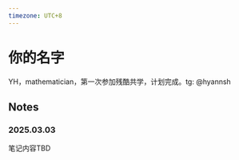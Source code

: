 ```yaml
---
timezone: UTC+8
---
```


# 你的名字
YH，mathematician，第一次参加残酷共学，计划完成。tg: @hyannsh

## Notes

<!-- Content_START -->

### 2025.03.03

笔记内容TBD


<!-- Content_END -->